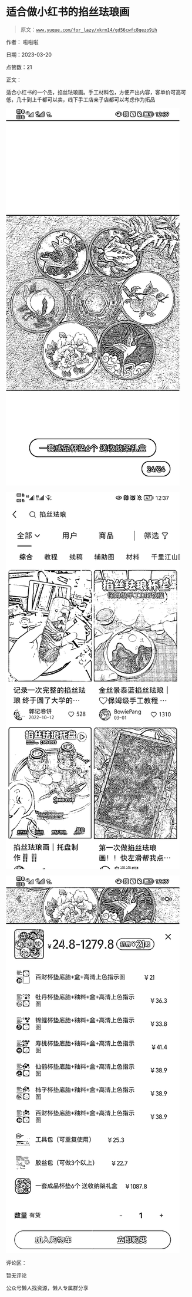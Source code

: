 # 适合做小红书的掐丝珐琅画

> 原文：[`www.yuque.com/for_lazy/xkrm14/gd56cwfc8qezo9ih`](https://www.yuque.com/for_lazy/xkrm14/gd56cwfc8qezo9ih)



作者： 啦啦啦



日期：2023-03-20



点赞数：21



正文：



适合小红书的一个品，掐丝珐琅画。手工材料包，方便产出内容，客单价可高可低，几十到上千都可以卖，线下手工店亲子店都可以考虑作为拓品



![](img/2cda29c1b1538e7ed7aff71db6887a36.png)  

![](img/0f10324ff1338053ddf23a6a7046d5b7.png)  

![](img/39fa967ce7af0e73f557987843c689d7.png)  

评论区：



暂无评论



公众号懒人找资源，懒人专属群分享

</ne-p></ne-p></ne-p>